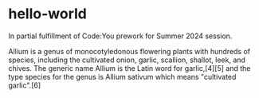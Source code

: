 # hello-world
In partial fulfillment of Code:You prework for Summer 2024 session.

Allium is a genus of monocotyledonous flowering plants with hundreds of species, including the cultivated onion, garlic, scallion, shallot, leek, and chives. The generic name Allium is the Latin word for garlic,[4][5] and the type species for the genus is Allium sativum which means "cultivated garlic".[6]
